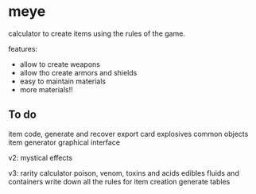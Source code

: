 # meye

calculator to create items using the rules of the game.

features:
- allow to create weapons
- allow tho create armors and shields
- easy to maintain materials
- more materials!!

## To do


item code, generate and recover
export card
explosives
common objects
item generator
graphical interface

v2:
mystical effects

v3:
rarity calculator
poison, venom, toxins and acids
edibles
fluids and containers
write down all the rules for item creation
generate tables
